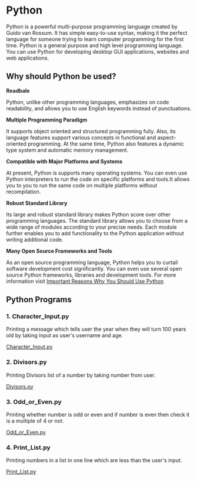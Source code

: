 # **Python**
Python is a powerful multi-purpose programming language created by Guido van Rossum. It has simple easy-to-use syntax, making it the perfect language for someone trying to learn computer programming for the first time.
Python is a general purpose and high level programming language. You can use Python for developing desktop GUI applications, websites and web applications.

## **Why should Python be used?**
**Readbale**

Python, unlike other programming languages, emphasizes on code readability, and allows you to use English keywords instead of punctuations.

**Multiple Programming Paradigm**

It supports object oriented and structured programming fully. Also, its language features support various concepts in functional and aspect-oriented programming. At the same time, Python also features a dynamic type system and automatic memory management.

**Compatible with Major Platforms and Systems**

At present, Python is supports many operating systems. You can even use Python interpreters to run the code on specific platforms and tools.It allows you to you to run the same code on multiple platforms without recompilation.

**Robust Standard Library**

Its large and robust standard library makes Python score over other programming languages. The standard library allows you to choose from a wide range of modules according to your precise needs. Each module further enables you to add functionality to the Python application without writing additional code. 

**Many Open Source Frameworks and Tools**

As an open source programming language, Python helps you to curtail software development cost significantly. You can even use several open source Python frameworks, libraries and development tools.
   For more information visit [Important Reasons Why You Should Use Python](https://medium.com/@mindfiresolutions.usa/python-7-important-reasons-why-you-should-use-python-5801a98a0d0b)
## **Python Programs**
### 1. Character_Input.py
   Printing a message which tells user the year when they will turn 100 years old by taking input as user's username and age.
   
   [Character_Input.py](https://github.com/Aakanksha-Mane/Python/blob/master/Character_Input.py)
### 2. Divisors.py
   Printing Divisors list of a number by taking number from user.
   
   [Divisors.py](https://github.com/Aakanksha-Mane/Python/blob/master/Divisors.py)
### 3. Odd_or_Even.py
   Printing whether number is odd or even and if number is even then check it is a multiple of 4 or not.
   
   [Odd_or_Even.py](https://github.com/Aakanksha-Mane/Python/blob/master/Odd_or_Even.py)
### 4. Print_List.py
   Printing numbers in a list in one line which are less than the user's input.
  
  [Print_List.py](https://github.com/Aakanksha-Mane/Python/blob/master/Print_List.py)
